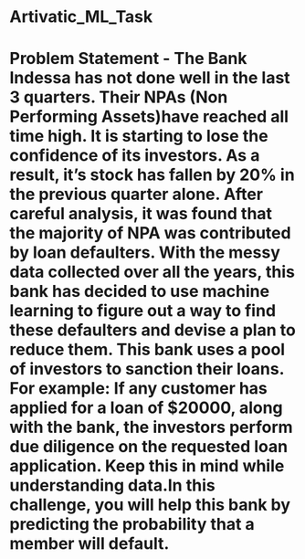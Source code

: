 # Artivatic_ML_Task
# Problem Statement - **The Bank Indessa has not done well in the last 3 quarters. Their NPAs (Non Performing Assets)have reached all time high. It is starting to lose the confidence of its investors. As a result, it’s stock has fallen by 20% in the previous quarter alone. After careful analysis, it was found that the majority of NPA was contributed by loan defaulters. With the messy data collected over all the years, this bank has decided to use machine learning to figure out a way to find these defaulters and devise a plan to reduce them. This bank uses a pool of investors to sanction their loans. For example: If any customer has applied for a loan of $20000, along with the bank, the investors perform due diligence on the requested loan application. Keep this in mind while understanding data.In this challenge, you will help this bank by predicting the probability that a member will default.**
